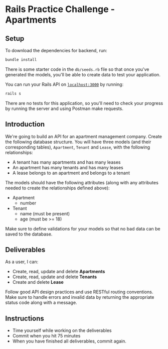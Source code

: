 # Rails Practice Challenge - Apartments

## Setup

To download the dependencies for backend, run:

```sh
bundle install
```

There is some starter code in the `db/seeds.rb` file so that once you've
generated the models, you'll be able to create data to test your application.

You can run your Rails API on [`localhost:3000`](http://localhost:3000) by running:

```sh
rails s
```

There are no tests for this application, so you'll need to check your progress
by running the server and using Postman make requests.

## Introduction

We're going to build an API for an apartment management company. Create the
following database structure. You will have three models (and their
corresponding tables), `Apartment`, `Tenant` and `Lease`, with the following
relationships:

- A tenant has many apartments and has many leases
- An apartment has many tenants and has many leases
- A lease belongs to an apartment and belongs to a tenant

The models should have the following attributes (along with any attributes
needed to create the relationships defined above):

- Apartment
  - number
- Tenant
  - name (must be present)
  - age (must be >= 18)

Make sure to define validations for your models so that no bad data can be saved
to the database.

## Deliverables

As a user, I can:

- Create, read, update and delete **Apartments**
- Create, read, update and delete **Tenants**
- Create and delete **Lease**

Follow good API design practices and use RESTful routing conventions. Make sure
to handle errors and invalid data by returning the appropriate status code along
with a message.

## Instructions

- Time yourself while working on the deliverables
- Commit when you hit 75 minutes
- When you have finished all deliverables, commit again.
